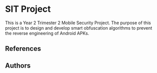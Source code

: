 # SIT Project 
This is a Year 2 Trimester 2 Mobile Security Project. The purpose of this project is to design and develop smart obfuscation algorithms to prevent the reverse engineering of Android APKs. 



## References 


## Authors

